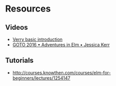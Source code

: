# Resources

## Videos

* [Verry basic introduction](https://www.youtube.com/watch?v=5gazbATrPcU)
* [GOTO 2016 • Adventures in Elm • Jessica Kerr](https://www.youtube.com/watch?v=cgXhMc8M4X4)

## Tutorials

* http://courses.knowthen.com/courses/elm-for-beginners/lectures/1254147


